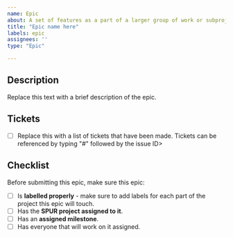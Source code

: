 ```yaml
---
name: Epic
about: A set of features as a part of a larger group of work or subproject.
title: "Epic name here"
labels: epic
assignees: ''
type: "Epic"

---
```

## Description
Replace this text with a brief description of the epic.

## Tickets
- [ ] Replace this with a list of tickets that have been made. Tickets can be referenced by typing "#" followed by the issue ID>

## Checklist
Before submitting this epic, make sure this epic:
- [ ] Is **labelled properly** - make sure to add labels for each part of the project this epic will touch.
- [ ] Has the **SPUR project assigned to it**.
- [ ] Has an **assigned milestone**.
- [ ] Has everyone that will work on it assigned. 
